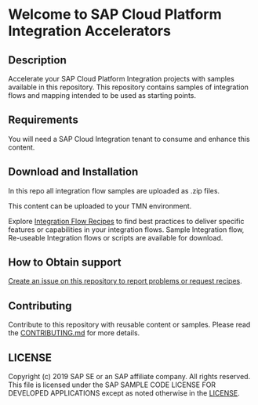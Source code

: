# Welcome to SAP Cloud Platform Integration Accelerators
## Description
Accelerate your SAP Cloud Platform Integration projects with samples available in this repository. This repository contains samples of integration flows and mapping intended to be used as starting points.

## Requirements
You will need a SAP Cloud Integration tenant to consume and enhance this content.

## Download and Installation
In this repo all integration flow samples are uploaded as .zip files.

This content can be uploaded to your TMN environment.

Explore [Integration Flow Recipes](Recipes) to find best practices to deliver specific features or capabilities in your integration flows. Sample Integration flow, Re-useable Integration flows or scripts are available for download.

## How to Obtain support
[Create an issue on this repository to report problems or request recipes](https://github.com/SAP-samples/cloud-integration-flow/issues/new).
## Contributing
Contribute to this repository with reusable content or samples. Please read the [CONTRIBUTING.md](CONTRIBUTING.md) for more details.
## LICENSE
Copyright (c) 2019 SAP SE or an SAP affiliate company. All rights reserved.
This file is licensed under the SAP SAMPLE CODE LICENSE FOR DEVELOPED APPLICATIONS except as noted otherwise in the [LICENSE](LICENSE).

